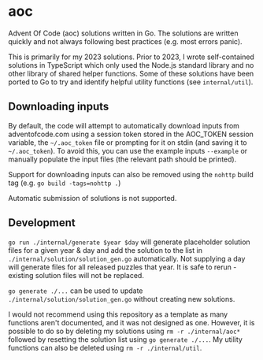 aoc
===

Advent Of Code (aoc) solutions written in Go.
The solutions are written quickly and not always following best practices (e.g. most errors panic).

This is primarily for my 2023 solutions.
Prior to 2023, I wrote self-contained solutions in TypeScript which only used the Node.js standard library and no other
library of shared helper functions.
Some of these solutions have been ported to Go to try and identify helpful utility functions (see `internal/util`).

## Downloading inputs

By default, the code will attempt to automatically download inputs from adventofcode.com using a session token stored
in the AOC_TOKEN session variable, the `~/.aoc_token` file or prompting for it on stdin (and saving it to
`~/.aoc_token`).
To avoid this, you can use the example inputs `--example` or manually populate the input files (the relevant path should
be printed).

Support for downloading inputs can also be removed using the `nohttp` build tag (e.g. `go build -tags=nohttp .`)

Automatic submission of solutions is not supported.

## Development

`go run ./internal/generate $year $day` will generate placeholder solution files for a given year & day and add
the solution to the list in `./internal/solution/solution_gen.go` automatically.
Not supplying a day will generate files for all released puzzles that year.
It is safe to rerun - existing solution files will not be replaced.

`go generate ./...` can be used to update `./internal/solution/solution_gen.go` without creating new solutions.

I would not recommend using this repository as a template as many functions aren't documented, and it was not designed
as one.
However, it is possible to do so by deleting my solutions using `rm -r ./internal/aoc*` followed by resetting the
solution list using `go generate ./...`.
My utility functions can also be deleted using `rm -r ./internal/util`.
